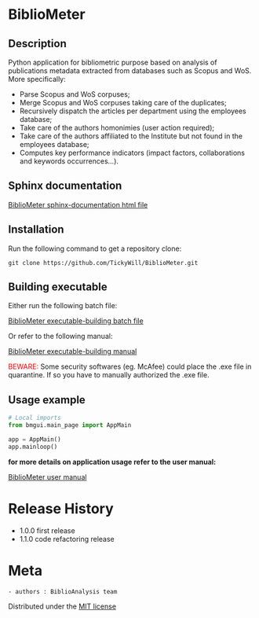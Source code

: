 # BiblioMeter
## Description
Python application for bibliometric purpose based on analysis of publications metadata extracted from databases such as Scopus and WoS.<br />
More specifically:<br />
- Parse Scopus and WoS corpuses;
- Merge Scopus and WoS corpuses taking care of the duplicates;
- Recursively dispatch the articles per department using the employees database;
- Take care of the authors homonimies (user action required);
- Take care of the authors affiliated to the Institute but not found in the employees database;
- Computes key performance indicators (impact factors, collaborations and keywords occurrences...).

## Sphinx documentation
<p><a href=https://github.com/TickyWill/BiblioMeter/blob/sphinx_doc_enhancement/docs/build/html/index.html>BiblioMeter sphinx-documentation html file
</a></p>

## Installation
Run the following command to get a repository clone:
```
git clone https://github.com/TickyWill/BiblioMeter.git
```

## Building executable
Either run the following batch file:
<p><a href=https://github.com/TickyWill/BiblioMeter/blob/master/BiblioMeterBuildExe.bat>BiblioMeter executable-building batch file
</a></p>
Or refer to the following manual:
<p><a href=https://github.com/TickyWill/BiblioMeter/blob/master/BiblioMeterBuildExeManual-Fr.pdf>BiblioMeter executable-building manual
</a></p>
<span style="color:red">BEWARE:</span> Some security softwares (eg. McAfee) could place the .exe file in quarantine. If so you have to manually authorized the .exe file.

## Usage example
```python
# Local imports
from bmgui.main_page import AppMain

app = AppMain()
app.mainloop()
```

**for more details on application usage refer to the user manual:** 
<p><a href=https://github.com/TickyWill/BiblioMeter/blob/master/BiblioMeterUserManual-Fr.pdf>BiblioMeter user manual
</a></p>

# Release History
- 1.0.0 first release
- 1.1.0 code refactoring release

# Meta
	- authors : BiblioAnalysis team

Distributed under the [MIT license](https://mit-license.org/)
